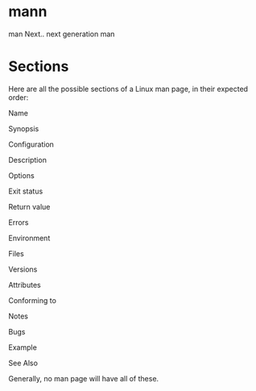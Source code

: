 # mann
man Next.. next generation man

# Sections
Here are all the possible sections of a Linux man page, in their expected order:

Name

Synopsis

Configuration

Description

Options

Exit status

Return value

Errors

Environment

Files

Versions

Attributes

Conforming to

Notes

Bugs

Example

See Also

Generally, no man page will have all of these.
